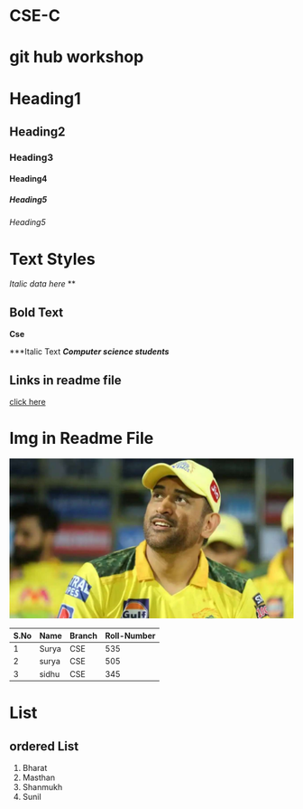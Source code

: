 # CSE-C
# git hub workshop
# Heading1
## Heading2
### Heading3
#### Heading4
##### Heading5
###### Heading5

# Text Styles
*Italic data here* **
## Bold Text ##
**Cse**

***Italic Text
***Computer science students***


## Links in readme file
[click here](https://www.google.com)
# Img in Readme File
![dhoni](dhoni.jpg)


|S.No|Name|Branch|Roll-Number|
|----|----|------|-----------|
|1|Surya|CSE|535|
|2|surya|CSE|505|
|3|sidhu|CSE|345|
# List
## ordered List
1. Bharat
2. Masthan
3. Shanmukh
4. Sunil

